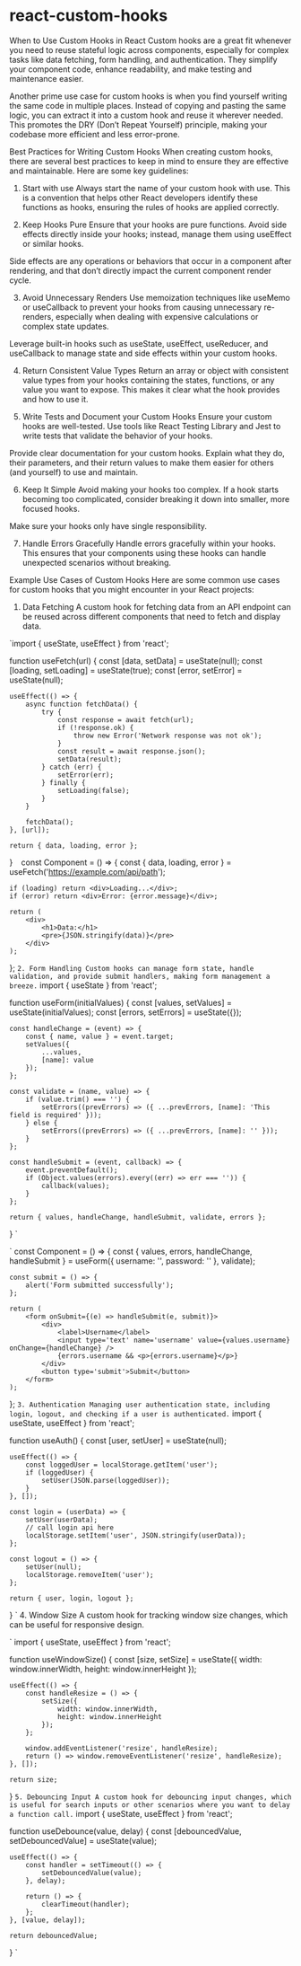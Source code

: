 # react-custom-hooks

When to Use Custom Hooks in React
Custom hooks are a great fit whenever you need to reuse stateful logic across components, especially for complex tasks like data fetching, form handling, and authentication. They simplify your component code, enhance readability, and make testing and maintenance easier.

Another prime use case for custom hooks is when you find yourself writing the same code in multiple places. Instead of copying and pasting the same logic, you can extract it into a custom hook and reuse it wherever needed. This promotes the DRY (Don’t Repeat Yourself) principle, making your codebase more efficient and less error-prone.

Best Practices for Writing Custom Hooks
When creating custom hooks, there are several best practices to keep in mind to ensure they are effective and maintainable. Here are some key guidelines:

1. Start with use
Always start the name of your custom hook with use. This is a convention that helps other React developers identify these functions as hooks, ensuring the rules of hooks are applied correctly.

2. Keep Hooks Pure
Ensure that your hooks are pure functions. Avoid side effects directly inside your hooks; instead, manage them using useEffect or similar hooks.

Side effects are any operations or behaviors that occur in a component after rendering, and that don’t directly impact the current component render cycle.

3. Avoid Unnecessary Renders
Use memoization techniques like useMemo or useCallback to prevent your hooks from causing unnecessary re-renders, especially when dealing with expensive calculations or complex state updates.

Leverage built-in hooks such as useState, useEffect, useReducer, and useCallback to manage state and side effects within your custom hooks.

4. Return Consistent Value Types
Return an array or object with consistent value types from your hooks containing the states, functions, or any value you want to expose. This makes it clear what the hook provides and how to use it.

5. Write Tests and Document your Custom Hooks
Ensure your custom hooks are well-tested. Use tools like React Testing Library and Jest to write tests that validate the behavior of your hooks.

Provide clear documentation for your custom hooks. Explain what they do, their parameters, and their return values to make them easier for others (and yourself) to use and maintain.

6. Keep It Simple
Avoid making your hooks too complex. If a hook starts becoming too complicated, consider breaking it down into smaller, more focused hooks.

Make sure your hooks only have single responsibility.

7. Handle Errors Gracefully
Handle errors gracefully within your hooks. This ensures that your components using these hooks can handle unexpected scenarios without breaking.

Example Use Cases of Custom Hooks
Here are some common use cases for custom hooks that you might encounter in your React projects:

1. Data Fetching
A custom hook for fetching data from an API endpoint can be reused across different components that need to fetch and display data.

`import { useState, useEffect } from 'react';
 
function useFetch(url) {
	const [data, setData] = useState(null);
	const [loading, setLoading] = useState(true);
	const [error, setError] = useState(null);
 
	useEffect(() => {
		async function fetchData() {
			try {
				const response = await fetch(url);
				if (!response.ok) {
					throw new Error('Network response was not ok');
				}
				const result = await response.json();
				setData(result);
			} catch (err) {
				setError(err);
			} finally {
				setLoading(false);
			}
		}
 
		fetchData();
	}, [url]);
 
	return { data, loading, error };
}
`
`
const Component = () => {
	const { data, loading, error } = useFetch('https://example.com/api/path');
 
	if (loading) return <div>Loading...</div>;
	if (error) return <div>Error: {error.message}</div>;
 
	return (
		<div>
			<h1>Data:</h1>
			<pre>{JSON.stringify(data)}</pre>
		</div>
	);
};
`
2. Form Handling
Custom hooks can manage form state, handle validation, and provide submit handlers, making form management a breeze.
`
import { useState } from 'react';
 
function useForm(initialValues) {
	const [values, setValues] = useState(initialValues);
	const [errors, setErrors] = useState({});
 
	const handleChange = (event) => {
		const { name, value } = event.target;
		setValues({
			...values,
			[name]: value
		});
	};
 
	const validate = (name, value) => {
		if (value.trim() === '') {
			setErrors((prevErrors) => ({ ...prevErrors, [name]: 'This field is required' }));
		} else {
			setErrors((prevErrors) => ({ ...prevErrors, [name]: '' }));
		}
	};
 
	const handleSubmit = (event, callback) => {
		event.preventDefault();
		if (Object.values(errors).every((err) => err === '')) {
			callback(values);
		}
	};
 
	return { values, handleChange, handleSubmit, validate, errors };
}
`

`
const Component = () => {
	const { values, errors, handleChange, handleSubmit } = useForm({ username: '', password: '' }, validate);
 
	const submit = () => {
		alert('Form submitted successfully');
	};
 
	return (
		<form onSubmit={(e) => handleSubmit(e, submit)}>
			<div>
				<label>Username</label>
				<input type='text' name='username' value={values.username} onChange={handleChange} />
				{errors.username && <p>{errors.username}</p>}
			</div>
			<button type='submit'>Submit</button>
		</form>
	);
};
`
3. Authentication
Managing user authentication state, including login, logout, and checking if a user is authenticated.
`
import { useState, useEffect } from 'react';
 
function useAuth() {
	const [user, setUser] = useState(null);
 
	useEffect(() => {
		const loggedUser = localStorage.getItem('user');
		if (loggedUser) {
			setUser(JSON.parse(loggedUser));
		}
	}, []);
 
	const login = (userData) => {
		setUser(userData);
		// call login api here
		localStorage.setItem('user', JSON.stringify(userData));
	};
 
	const logout = () => {
		setUser(null);
		localStorage.removeItem('user');
	};
 
	return { user, login, logout };
}
`
4. Window Size
A custom hook for tracking window size changes, which can be useful for responsive design.

`
import { useState, useEffect } from 'react';
 
function useWindowSize() {
	const [size, setSize] = useState({
		width: window.innerWidth,
		height: window.innerHeight
	});
 
	useEffect(() => {
		const handleResize = () => {
			setSize({
				width: window.innerWidth,
				height: window.innerHeight
			});
		};
 
		window.addEventListener('resize', handleResize);
		return () => window.removeEventListener('resize', handleResize);
	}, []);
 
	return size;
}
`
5. Debouncing Input
A custom hook for debouncing input changes, which is useful for search inputs or other scenarios where you want to delay a function call.
`
import { useState, useEffect } from 'react';
 
function useDebounce(value, delay) {
	const [debouncedValue, setDebouncedValue] = useState(value);
 
	useEffect(() => {
		const handler = setTimeout(() => {
			setDebouncedValue(value);
		}, delay);
 
		return () => {
			clearTimeout(handler);
		};
	}, [value, delay]);
 
	return debouncedValue;
}
`
